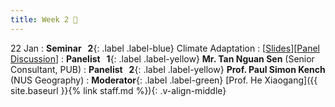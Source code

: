 ```yaml
---
title: Week 2 🌊
---
```


22 Jan
: **Seminar &nbsp; 2**{: .label .label-blue} Climate Adaptation 
  : [[Slides](https://canvas.nus.edu.sg/courses/52842/files/3397636?module_item_id=304410)][[Panel Discussion](https://canvas.nus.edu.sg/courses/52842/files/3402977?module_item_id=305064)]
: **Panelist &nbsp; 1**{: .label .label-yellow} **Mr. Tan Nguan Sen** (Senior Consultant, PUB)
: **Panelist &nbsp; 2**{: .label .label-yellow} **Prof. Paul Simon Kench** (NUS Geography)
: **Moderator**{: .label .label-green} [Prof. He Xiaogang]({{ site.baseurl }}{% link staff.md %}){: .v-align-middle}
